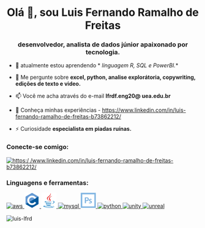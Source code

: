 <h1 align="center">Olá 👋, sou Luis Fernando Ramalho de Freitas</h1>
<h3 align="center">desenvolvedor, analista de dados júnior apaixonado por tecnologia.</h3>

- 🌱 atualmente estou aprendendo * *linguagem R, SQL e PowerBI.**

- 💬 Me pergunte sobre **excel, python, analise explorátoria, copywriting, edições de texto e video.**

- 📫 Você me acha através do e-mail **lfrdf.eng20@ uea.edu.br**

- 📄 Conheça minhas experiências - https://www.linkedin.com/in/luis-fernando-ramalho-de-freitas-b73862212/

- ⚡ Curiosidade **especialista em piadas ruínas.**

<h3 align="left">Conecte-se comigo:</h3>
<p align="left" ">
<a href="https://linkedin.com/in/https://www.linkedin.com/in/luis-fernando-ramalho-de-freitas-b73862212/" target="blank"><img align= "center" src="https://raw.githubusercontent.com/rahuldkjain/github-profile-readme-generator/master/src/images/icons/Social/linked-in-alt.svg" alt="https:/ /www.linkedin.com/in/luis-fernando-ramalho-de-freitas-b73862212/" height="30" width="40" /></a>
</p>

<h3 align="left"> Linguagens e ferramentas:</h3>
<p align="left"> <a href="https://aws.amazon.com" target="_blank" rel="noreferrer"> <img src="https://raw.githubusercontent.com/devicons /devicon/master/icons/amazonwebservices/amazonwebservices-original-wordmark.svg" alt="aws" width="40" height="40"/> </a> <a href="https://www.cprogramming .com/" target="_blank" rel="noreferrer"> <img src="https://raw.githubusercontent.com/devicons/devicon/master/icons/c/c-original.svg" alt="c " width="40" height="40"/> </a> <a href="https://www.java.com" target="_blank" rel="noreferrer"> <img src="https://raw.githubusercontent.com/devicons/devicon/master/icons/java/java-original.svg" alt="java" width="40" height="40"/> </a > <a href="https://www.mysql.com/" target="_blank" rel="noreferrer"> <img src="https://raw.githubusercontent.com/devicons/devicon/master/icons /mysql/mysql-original-wordmark.svg" alt="mysql" width="40" height="40"/> </a> <a href="https://www.photoshop.com/en" target ="_blank" rel="noreferrer"> <img src="https://raw.githubusercontent.com/devicons/devicon/master/icons/photoshop/photoshop-line.svg" alt="photoshop" width="40 "altura="40"/> </a> <a href="https://www.python.org" target="_blank" rel="noreferrer"> <img src="https://raw.githubusercontent.com/devicons/devicon /master/icons/python/python-original.svg" alt="python" width="40" height="40"/> </a> <a href="https://unity.com/" target= "_blank" rel="noreferrer"> <img src="https://www.vectorlogo.zone/logos/unity3d/unity3d-icon.svg" alt="unity" width="40" height="40"/ > </a> <a href="https://unrealengine.com/" target="_blank" rel="noreferrer"> <img src="https://raw.githubusercontent.com/kenangundogan/fontisto/036b7eca71aab1bef8e6a0518f7329f13ed62f6b/icons/svg/brand/unreal-engine.svg" alt="unreal" width="40" height="40"/> </a> </p>

<p> <img align="center" src="https://github-readme-stats.vercel.app/api?username=luis-lfrd&show_icons=true&locale=en" alt="luis-lfrd" /> </p>
